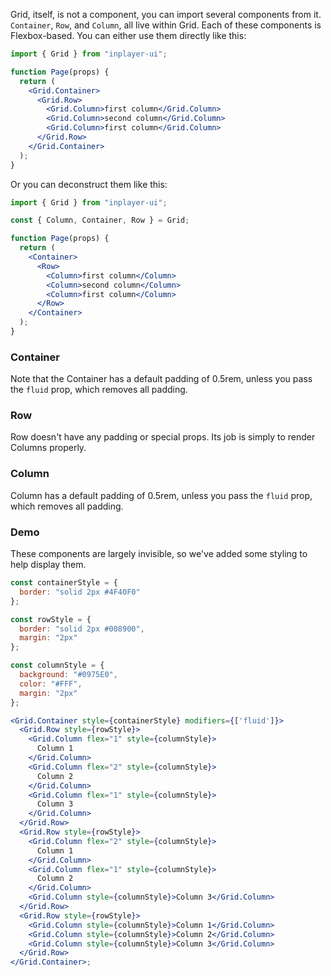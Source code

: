 Grid, itself, is not a component, you can import several components from it. `Container`, `Row`, and `Column`, all live within Grid. Each of these components is Flexbox-based. You can either use them directly like this:

```jsx static
import { Grid } from "inplayer-ui";

function Page(props) {
  return (
    <Grid.Container>
      <Grid.Row>
        <Grid.Column>first column</Grid.Column>
        <Grid.Column>second column</Grid.Column>
        <Grid.Column>first column</Grid.Column>
      </Grid.Row>
    </Grid.Container>
  );
}
```

Or you can deconstruct them like this:

```jsx static
import { Grid } from "inplayer-ui";

const { Column, Container, Row } = Grid;

function Page(props) {
  return (
    <Container>
      <Row>
        <Column>first column</Column>
        <Column>second column</Column>
        <Column>first column</Column>
      </Row>
    </Container>
  );
}
```

### Container

Note that the Container has a default padding of 0.5rem, unless you pass the `fluid` prop, which removes all padding.

### Row

Row doesn't have any padding or special props. Its job is simply to render Columns properly.

### Column

Column has a default padding of 0.5rem, unless you pass the `fluid` prop, which removes all padding.

### Demo

These components are largely invisible, so we've added some styling to help display them.

```jsx
const containerStyle = {
  border: "solid 2px #4F40F0"
};

const rowStyle = {
  border: "solid 2px #008900",
  margin: "2px"
};

const columnStyle = {
  background: "#0975E0",
  color: "#FFF",
  margin: "2px"
};

<Grid.Container style={containerStyle} modifiers={['fluid']}>
  <Grid.Row style={rowStyle}>
    <Grid.Column flex="1" style={columnStyle}>
      Column 1
    </Grid.Column>
    <Grid.Column flex="2" style={columnStyle}>
      Column 2
    </Grid.Column>
    <Grid.Column flex="1" style={columnStyle}>
      Column 3
    </Grid.Column>
  </Grid.Row>
  <Grid.Row style={rowStyle}>
    <Grid.Column flex="2" style={columnStyle}>
      Column 1
    </Grid.Column>
    <Grid.Column flex="1" style={columnStyle}>
      Column 2
    </Grid.Column>
    <Grid.Column style={columnStyle}>Column 3</Grid.Column>
  </Grid.Row>
  <Grid.Row style={rowStyle}>
    <Grid.Column style={columnStyle}>Column 1</Grid.Column>
    <Grid.Column style={columnStyle}>Column 2</Grid.Column>
    <Grid.Column style={columnStyle}>Column 3</Grid.Column>
  </Grid.Row>
</Grid.Container>;
```
